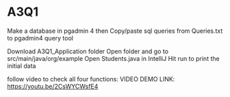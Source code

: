 # A3Q1

Make a database in pgadmin 4 then 
Copy/paste sql queries from Queries.txt to pgadmin4 query tool

Download A3Q1_Application folder
Open folder and go to src/main/java/org/example
Open Students.java in IntelliJ
Hit run to print the initial data

follow video to check all four functions:
VIDEO DEMO LINK: https://youtu.be/2CsWYCWsfE4
